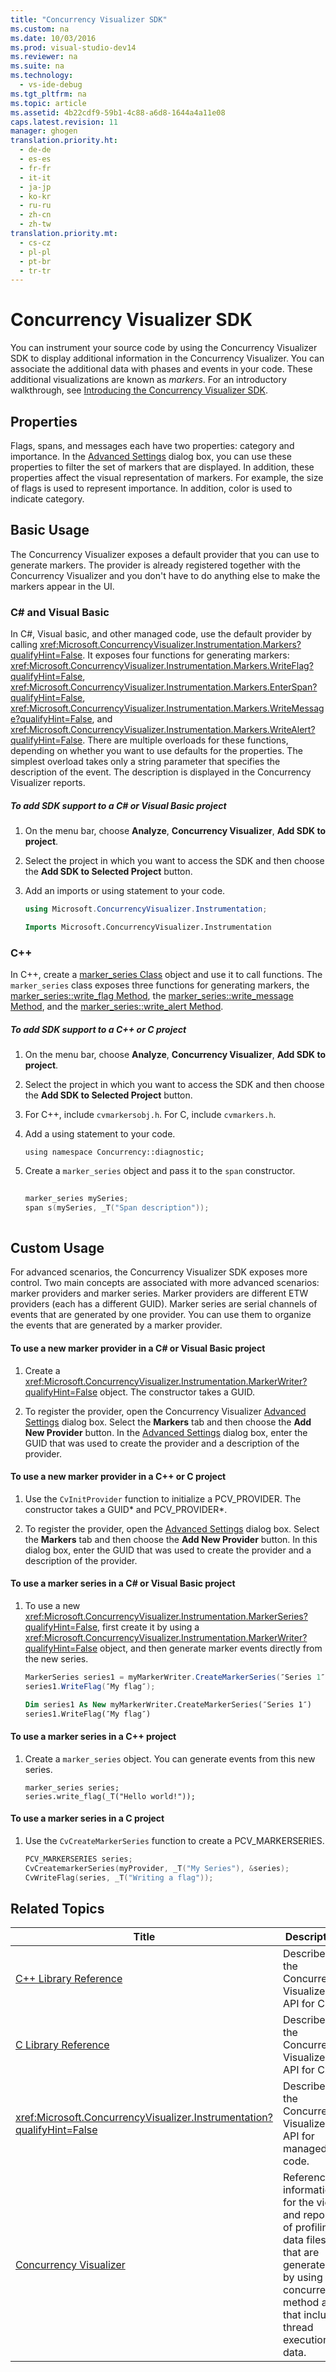 ```yaml
---
title: "Concurrency Visualizer SDK"
ms.custom: na
ms.date: 10/03/2016
ms.prod: visual-studio-dev14
ms.reviewer: na
ms.suite: na
ms.technology: 
  - vs-ide-debug
ms.tgt_pltfrm: na
ms.topic: article
ms.assetid: 4b22cdf9-59b1-4c88-a6d8-1644a4a11e08
caps.latest.revision: 11
manager: ghogen
translation.priority.ht: 
  - de-de
  - es-es
  - fr-fr
  - it-it
  - ja-jp
  - ko-kr
  - ru-ru
  - zh-cn
  - zh-tw
translation.priority.mt: 
  - cs-cz
  - pl-pl
  - pt-br
  - tr-tr
---
```

# Concurrency Visualizer SDK
You can instrument your source code by using the Concurrency Visualizer SDK to display additional information in the Concurrency Visualizer. You can associate the additional data with phases and events in your code. These additional visualizations are known as *markers*.  For an introductory walkthrough, see [Introducing the Concurrency Visualizer SDK](http://go.microsoft.com/fwlink/?LinkId=235405).  
  
## Properties  
 Flags, spans, and messages each have two properties: category and importance. In the [Advanced Settings](../VS_IDE/Advanced-Settings-Dialog-Box--Concurrency-Visualizer-.md) dialog box, you can use these properties to filter the set of markers that are displayed. In addition, these properties affect the visual representation of markers. For example, the size of flags is used to represent importance. In addition, color is used to indicate category.  
  
## Basic Usage  
 The Concurrency Visualizer exposes a default provider that you can use to generate markers. The provider is already registered together with the Concurrency Visualizer and you don't have to do anything else to make the markers appear in the UI.  
  
### C# and Visual Basic  
 In C#, Visual basic, and other managed code, use the default provider by calling <xref:Microsoft.ConcurrencyVisualizer.Instrumentation.Markers?qualifyHint=False>. It exposes four functions for generating markers: <xref:Microsoft.ConcurrencyVisualizer.Instrumentation.Markers.WriteFlag?qualifyHint=False>, <xref:Microsoft.ConcurrencyVisualizer.Instrumentation.Markers.EnterSpan?qualifyHint=False>, <xref:Microsoft.ConcurrencyVisualizer.Instrumentation.Markers.WriteMessage?qualifyHint=False>, and <xref:Microsoft.ConcurrencyVisualizer.Instrumentation.Markers.WriteAlert?qualifyHint=False>. There are multiple overloads for these functions, depending on whether you want to use defaults for the properties.  The simplest overload takes only a string parameter that specifies the description of the event. The description is displayed in the Concurrency Visualizer reports.  
  
##### To add SDK support to a C# or Visual Basic project  
  
1.  On the menu bar, choose **Analyze**, **Concurrency Visualizer**, **Add SDK to project**.  
  
2.  Select the project in which you want to access the SDK and then choose the **Add SDK to Selected Project** button.  
  
3.  Add an imports or using statement to your code.  
  
    ```c#  
    using Microsoft.ConcurrencyVisualizer.Instrumentation;  
    ```  
  
    ```vb  
    Imports Microsoft.ConcurrencyVisualizer.Instrumentation  
    ```  
  
### C++  
 In C++, create a [marker_series Class](../VS_IDE/marker_series-Class.md) object and use it to call functions.  The `marker_series` class exposes three functions for generating markers, the [marker_series::write_flag Method](../VS_IDE/marker_series--write_flag-Method.md), the [marker_series::write_message Method](../VS_IDE/marker_series--write_message-Method.md), and the [marker_series::write_alert Method](../VS_IDE/marker_series--write_alert-Method.md).  
  
##### To add SDK support to a C++ or C project  
  
1.  On the menu bar, choose **Analyze**, **Concurrency Visualizer**, **Add SDK to project**.  
  
2.  Select the project in which you want to access the SDK and then choose the **Add SDK to Selected Project** button.  
  
3.  For C++, include `cvmarkersobj.h`. For C, include `cvmarkers.h`.  
  
4.  Add a using statement to your code.  
  
    ```  
    using namespace Concurrency::diagnostic;  
    ```  
  
5.  Create a `marker_series` object and pass it to the `span` constructor.  
  
    ```cpp  
  
    marker_series mySeries;  
    span s(mySeries, _T("Span description"));  
  
    ```  
  
## Custom Usage  
 For advanced scenarios, the Concurrency Visualizer SDK exposes more control.  Two main concepts are associated with more advanced scenarios: marker providers and marker series. Marker providers are different ETW providers (each has a different GUID). Marker series are serial channels of events that are generated by one provider. You can use them to organize the events that are generated by a marker provider.  
  
#### To use a new marker provider in a C# or Visual Basic project  
  
1.  Create a <xref:Microsoft.ConcurrencyVisualizer.Instrumentation.MarkerWriter?qualifyHint=False> object.  The constructor takes a GUID.  
  
2.  To register the provider, open the Concurrency Visualizer [Advanced Settings](../VS_IDE/Advanced-Settings-Dialog-Box--Concurrency-Visualizer-.md) dialog box.  Select the **Markers** tab and then choose the **Add New Provider** button. In the [Advanced Settings](../VS_IDE/Advanced-Settings-Dialog-Box--Concurrency-Visualizer-.md) dialog box, enter the GUID that was used to create the provider and a description of the provider.  
  
#### To use a new marker provider in a C++ or C project  
  
1.  Use the `CvInitProvider` function to initialize a PCV_PROVIDER.  The constructor takes a GUID* and  PCV_PROVIDER\*.  
  
2.  To register the provider, open the [Advanced Settings](../VS_IDE/Advanced-Settings-Dialog-Box--Concurrency-Visualizer-.md) dialog box.  Select the **Markers** tab and then choose the **Add New Provider** button. In this dialog box, enter the GUID that was used to create the provider and a description of the provider.  
  
#### To use a marker series in a C# or Visual Basic project  
  
1.  To use a new <xref:Microsoft.ConcurrencyVisualizer.Instrumentation.MarkerSeries?qualifyHint=False>, first create it by using a <xref:Microsoft.ConcurrencyVisualizer.Instrumentation.MarkerWriter?qualifyHint=False> object, and then generate marker events directly from the new series.  
  
    ```c#  
    MarkerSeries series1 = myMarkerWriter.CreateMarkerSeries(″Series 1″);  
    series1.WriteFlag(″My flag″);  
    ```  
  
    ```vb  
    Dim series1 As New myMarkerWriter.CreateMarkerSeries(″Series 1″)  
    series1.WriteFlag(″My flag″)  
    ```  
  
#### To use a marker series in a C++ project  
  
1.  Create a `marker_series` object.  You can generate events from this new series.  
  
    ```scr  
    marker_series series;  
    series.write_flag(_T("Hello world!"));  
    ```  
  
#### To use a marker series in a C project  
  
1.  Use the `CvCreateMarkerSeries` function to create a PCV_MARKERSERIES.  
  
    ```cpp  
    PCV_MARKERSERIES series;  
    CvCreatemarkerSeries(myProvider, _T("My Series"), &series);  
    CvWriteFlag(series, _T("Writing a flag"));  
    ```  
  
## Related Topics  
  
|Title|Description|  
|-----------|-----------------|  
|[C++ Library Reference](../VS_IDE/C---Library-Reference.md)|Describes the Concurrency Visualizer API for C++.|  
|[C Library Reference](../VS_IDE/C-Library-Reference.md)|Describes the Concurrency Visualizer API for C.|  
|<xref:Microsoft.ConcurrencyVisualizer.Instrumentation?qualifyHint=False>|Describes the Concurrency Visualizer API for managed code.|  
|[Concurrency Visualizer](../VS_IDE/Concurrency-Visualizer.md)|Reference information for the views and reports of profiling data files that are generated by using the concurrency method and that include thread execution data.|